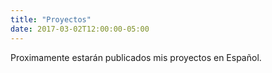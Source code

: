 ```yaml
---
title: "Proyectos"
date: 2017-03-02T12:00:00-05:00
---
```

Proximamente estarán publicados mis proyectos en Español.
